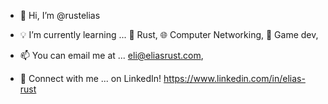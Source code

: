 - 👋 Hi, I’m @rustelias

- 💡 I’m currently learning ...
        🦀  Rust,
        🌐  Computer Networking,
        🎲  Game dev,
        
- 📫 You can email me at ...
        eli@eliasrust.com,

- 🤝 Connect with me ...
        on LinkedIn! https://www.linkedin.com/in/elias-rust

